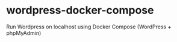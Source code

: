 # wordpress-docker-compose
Run Wordpress on localhost using Docker Compose (WordPress + phpMyAdmin)
